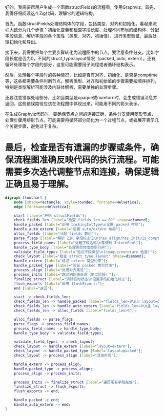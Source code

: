 好的，我需要帮用户生成一个函数structFields的流程图，使用Graphviz。首先，我得仔细阅读这个Zig代码，理解它的逻辑结构。

首先，函数structFields处理结构体的字段，包括类型、对齐和初始化。看起来流程大致分为几个步骤：初始化变量和检查字段长度、处理不同布局的结构体、分配字段信息、解析字段的各个属性（类型、对齐、初始值）、进行类型验证，最后处理初始化和导出。

接下来，我需要把每个主要步骤转化为流程图中的节点。要注意条件分支，比如字段长度是否为0，不同的struct_type.layout情况（packed, auto, extern）。还有循环处理每个字段的部分，这里可能需要用子流程或者循环结构表示。

然后，处理每个字段时的各种情况，比如是否有对齐、初始化、是否是comptime等，这些都需要条件判断节点。解析类型、对齐和初始值的步骤需要按顺序排列，特别是类型解析可能涉及内联体解析，需要单独的处理步骤。

还要注意错误处理部分，比如当类型是opaque或noreturn时，会生成错误消息并返回。这些错误路径应该在流程图中体现出来，可能用不同的箭头表示。

在生成Graphviz代码时，要确保节点之间的连接正确，条件分支使用菱形节点，处理步骤用矩形节点。可能需要将循环部分简化为一个过程节点，或者展开表示几个关键步骤，避免过于复杂。

最后，检查是否有遗漏的步骤或条件，确保流程图准确反映代码的执行流程。可能需要多次迭代调整节点和连接，确保逻辑正确且易于理解。
================================================
```dot
digraph flowchart {
    node [shape=rectangle, style=rounded, fontname=Helvetica];
    edge [fontname=Helvetica];

    start [label="开始 structFields"];
    check_fields_len [label="检查 fields_len == 0?" shape=diamond];
    handle_packed [label="调用 backingIntType\n设置 packed 布局"];
    handle_auto_extern [label="设置 auto/extern 布局"];
    alloc_fields [label="分配 fields 数组"];
    parse_flags [label="解析 ZIR 字段标志位\n(has_align/has_init/is_comptime)"];
    process_field_names [label="处理字段名称\n存储到 InternPool"];
    handle_type_body [label="处理类型体或类型引用"];
    validate_field_types [label="验证字段类型\n(opaque/noreturn 检查)"];
    check_layout [label="检查 struct_type.layout" shape=diamond];
    handle_extern [label="验证 extern 类型约束"];
    handle_packed_type [label="验证 packed 类型约束"];
    process_align [label="处理对齐属性"];
    process_inits [label="跳过初始值处理（第二阶段）"];
    finalize_struct [label="清除临时状态\n设置字段初始化标志"];
    flush_exports [label="调用 flushExports"];
    end [label="返回"];

    start -> check_fields_len;
    check_fields_len -> handle_packed [label="fields_len=0\n且 layout=packed"];
    check_fields_len -> handle_auto_extern [label="fields_len=0\n且 layout=auto/extern"];
    check_fields_len -> alloc_fields [label="fields_len>0"];

    alloc_fields -> parse_flags;
    parse_flags -> process_field_names;
    process_field_names -> handle_type_body;
    handle_type_body -> validate_field_types;

    validate_field_types -> check_layout;
    check_layout -> handle_extern [label="layout=extern"];
    check_layout -> handle_packed_type [label="layout=packed"];
    check_layout -> process_align [label="其他布局"];

    handle_extern -> process_align;
    handle_packed_type -> process_align;
    process_align -> process_inits;

    process_inits -> finalize_struct [label="遍历所有字段完成"];
    finalize_struct -> flush_exports;
    flush_exports -> end;

    handle_packed -> end;
    handle_auto_extern -> end;
}
```